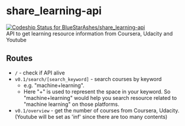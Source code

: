 # share_learning-api
[ ![Codeship Status for BlueStarAshes/share_learning-api](https://app.codeship.com/projects/2375b400-8590-0134-0c4e-72b343bdcd56/status?branch=master)](https://app.codeship.com/projects/183373)     
API to get learning resource information from Coursera, Udacity and Youtube

## Routes
 * `/` - check if API alive
 * `v0.1/search/[search_keyword]` - search courses by keyword
   * e.g. "machine+learning".
   * Here "+" is used to represent the space in your keyword. So "machine+learning" would help you search resource related to "machine learning" on those platforms.
 * `v0.1/overview` - get the number of courses from Coursera, Udacity. (Youtube will be set as 'inf' since there are too many contents)
